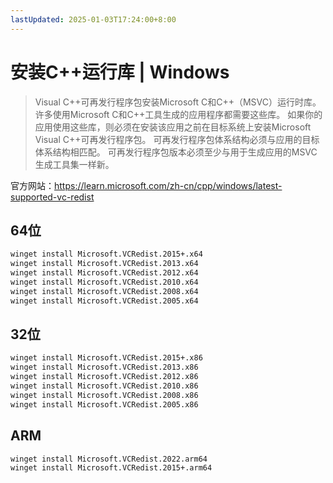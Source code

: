 ```yaml
---
lastUpdated: 2025-01-03T17:24:00+8:00
---
```


# 安装C++运行库 | Windows

> Visual C++可再发行程序包安装Microsoft C和C++（MSVC）运行时库。
> 许多使用Microsoft C和C++工具生成的应用程序都需要这些库。
> 如果你的应用使用这些库，则必须在安装该应用之前在目标系统上安装Microsoft Visual C++可再发行程序包。
> 可再发行程序包体系结构必须与应用的目标体系结构相匹配。
> 可再发行程序包版本必须至少与用于生成应用的MSVC生成工具集一样新。

官方网站：<https://learn.microsoft.com/zh-cn/cpp/windows/latest-supported-vc-redist>

## 64位

```bash
winget install Microsoft.VCRedist.2015+.x64
winget install Microsoft.VCRedist.2013.x64
winget install Microsoft.VCRedist.2012.x64
winget install Microsoft.VCRedist.2010.x64
winget install Microsoft.VCRedist.2008.x64
winget install Microsoft.VCRedist.2005.x64
```

## 32位

```bash
winget install Microsoft.VCRedist.2015+.x86
winget install Microsoft.VCRedist.2013.x86
winget install Microsoft.VCRedist.2012.x86
winget install Microsoft.VCRedist.2010.x86
winget install Microsoft.VCRedist.2008.x86
winget install Microsoft.VCRedist.2005.x86
```

## ARM

```bash
winget install Microsoft.VCRedist.2022.arm64
winget install Microsoft.VCRedist.2015+.arm64
```
